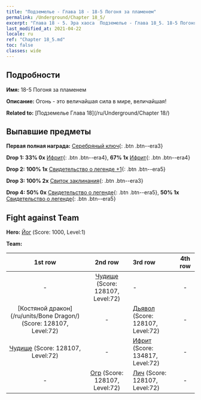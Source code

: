 ```yaml
---
title: "Подземелье - Глава 18 - 18-5 Погоня за пламенем"
permalink: /Underground/Chapter 18_5/
excerpt: "Глава 18 - 5. Эра хаоса  Подземелье - Глава 18_5. 18-5 Погоня за пламенем"
last_modified_at: 2021-04-22
locale: ru
ref: "Chapter 18_5.md"
toc: false
classes: wide
---
```


## Подробности

 **Имя:** 18-5 Погоня за пламенем

 **Описание:** Огонь - это величайшая сила в мире, величайшая!

 **Related to:** [Подземелье Глава 18](/ru/Underground/Chapter 18/)

## Выпавшие предметы

 **Первая полная награда:** [Серебряный ключ](/ItemsRU/con_693/){: .btn .btn--era3}

 **Drop 1:** **33% 0x** [Ифрит](/ItemsRU/unt_231/){: .btn .btn--era4}, **67% 1x** [Ифрит](/ItemsRU/unt_231/){: .btn .btn--era4}

 **Drop 2:** **100% 1x** [Свидетельство о легенде +1](/ItemsRU/mat_74/){: .btn .btn--era5}

 **Drop 3:** **100% 2x** [Свиток заклинания](/ItemsRU/con_694/){: .btn .btn--era3}

 **Drop 4:** **50% 0x** [Свидетельство о легенде](/ItemsRU/mat_67/){: .btn .btn--era5}, **50% 1x** [Свидетельство о легенде](/ItemsRU/mat_67/){: .btn .btn--era5}


## Fight against Team
 **Hero:** [Йог](/ru/heroes/Yog/) (Score: 1000, Level:1)

 **Team:**


  | 1st row | 2nd row | 3rd row | 4th row |
  |:----:|:----:|:----|:----:|
  | - | [Чудище](/ru/units/Behemoth/) (Score: 128107, Level:72)  | - | - |
  | [Костяной дракон](/ru/units/Bone Dragon/) (Score: 128107, Level:72)  | - | [Дьявол](/ru/units/Devil/) (Score: 128107, Level:72)  | - |
  | [Чудище](/ru/units/Behemoth/) (Score: 128107, Level:72)  | - | [Ифрит](/ru/units/Efreeti/) (Score: 134817, Level:72)  | - |
  | - | [Огр](/ru/units/Ogre/) (Score: 128107, Level:72)  | [Лич](/ru/units/Lich/) (Score: 128107, Level:72)  | - |


